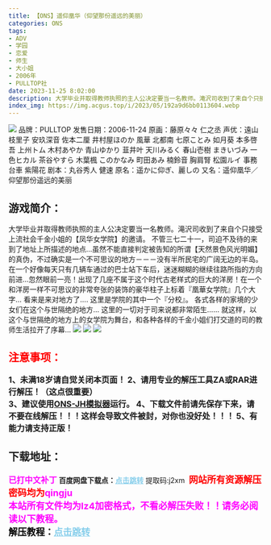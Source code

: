 ```yaml
---
title: 【ONS】遥仰凰华（仰望那份遥远的美丽）
categories: ONS
tags:
- ADV
- 学园
- 恋爱
- 师生
- 大小姐
- 2006年
- PULLTOP社
date: 2023-11-25 8:02:00
description: 大学毕业并取得教师执照的主人公决定要当一名教师。滝沢司收到了来自个只接受上流社会千金小姐的【凤华女学院】的邀请。不管三七二十一，司迫不及待的来到了地址上所描述的地点...虽然不能直接判定被告知的所谓【天然景色风光明媚】的真伪，不过确实是一个不可思议的地方－－－没有半所民宅的广阔无边的半岛。在一个好像每天只有几辆车通过的巴士站下车后，迷迷糊糊的继续往路所指的方向前进...忽然眼前一亮！出现了几座不属于这个时代古老样式的巨大的洋房！在一个和洋房一样不可思议的非常夸张的装饰的豪华柱子上标着『凰華女学院』几个大字...
index_img: https://img.acgus.top/i/2023/05/192a9d6bb0113604.webp
---
```

![](https://img.acgus.top/i/2023/05/192a9d6bb0113604.webp)
品牌：PULLTOP
发售日期：2006-11-24
原画：藤原々々 仁之丞
声优：遠山枝里子 安玖深音 佐本二厘 井村屋ほのか 風華 北都南 七原ことみ 如月葵 本多啓吾 上州トム 木村あやか 青山ゆかり 韮井叶 天川みるく 春山壱樹 まきいづみ 一色ヒカル 茶谷やすら 木葉楓 このかなみ 町田あみ 楠鈴音 胸肩腎 松園ルイ 事務台車 紫陽花
剧本：丸谷秀人 健速
原名：遥かに仰ぎ、麗しの
又名：遥仰凰华／仰望那份遥远的美丽

## 游戏简介：
大学毕业并取得教师执照的主人公决定要当一名教师。滝沢司收到了来自个只接受上流社会千金小姐的【凤华女学院】的邀请。
不管三七二十一，司迫不及待的来到了地址上所描述的地点...虽然不能直接判定被告知的所谓【天然景色风光明媚】的真伪，不过确实是一个不可思议的地方－－－没有半所民宅的广阔无边的半岛。在一个好像每天只有几辆车通过的巴士站下车后，迷迷糊糊的继续往路所指的方向前进...忽然眼前一亮！出现了几座不属于这个时代古老样式的巨大的洋房！在一个和洋房一样不可思议的非常夸张的装饰的豪华柱子上标着『凰華女学院』几个大字...
看来是来对地方了....
这里是学院的其中一个『分校』。
各式各样的家境的少女们在这个与世隔绝的地方...
这里的一切对于司来说都非常陌生......
就这样，以这个与世隔绝的地方上的女学院为舞台，和各种各样的千金小姐们打交道的司的教师生活拉开了序幕...
![](https://img.acgus.top/i/2023/05/ba69f5bab5113642.webp)
![](https://img.acgus.top/i/2023/05/389c51ef44113626.webp)
![](https://img.acgus.top/i/2023/05/d98428e168113613.webp)





## <font color=#FF0000 >注意事项：</font>
<font size=3><b>1、未满18岁请自觉关闭本页面！
2、请用专业的解压工具ZA或RAR进行解压！（这点很重要）           
3、建议使用[ONS-JH模拟器](https://wwi.lanzoui.com/imwAbsndlch)运行。
4、下载文件前请先保存下来，请不要在线解压！！！这样会导致文件被封，对你也没好处！！！
5、有能力请支持正版！</b></font>

## 下载地址：
<font color=#FF00FF size=3><b>已打中文补丁</b></font>
<b>百度网盘下载点：</b><a href="https://pan.baidu.com/s/1do2vKH8ThHYLUr_PX8Zf7Q?pwd=j2xm" style="color: #87CEEB;"><b>点击跳转</b></a> 提取码:j2xm
<a style="padding: 0" href="https://post.qingju.org/AD/"><img style="max-width:100%" src="https://img.acgus.top/i/2024/07/478f689b8021d8d499ab43d21acf137a.gif" alt=""></a>
<b><font color=#FF0000 size=4>网站所有资源解压密码均为</b></font><b><font color=#FF00FF size=4>qingju</font><font color=#FF0000 ></font></b><br><b><font color=#FF00FF size=4>本站所有文件均为lz4加密格式，不看必解压失败！！请务必阅读以下教程。</b></font><br><b><font color=#000 size=4>解压教程：</b><a href="https://post.qingju.org/tutorial/000/" style="color: #87CEEB;"><b>点击跳转</b></a>
